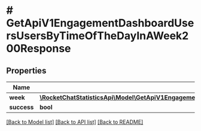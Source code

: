 # # GetApiV1EngagementDashboardUsersUsersByTimeOfTheDayInAWeek200Response

## Properties

Name | Type | Description | Notes
------------ | ------------- | ------------- | -------------
**week** | [**\RocketChatStatisticsApi\Model\GetApiV1EngagementDashboardUsersUsersByTimeOfTheDayInAWeek200ResponseWeekInner[]**](GetApiV1EngagementDashboardUsersUsersByTimeOfTheDayInAWeek200ResponseWeekInner.md) |  | [optional]
**success** | **bool** |  | [optional]

[[Back to Model list]](../../README.md#models) [[Back to API list]](../../README.md#endpoints) [[Back to README]](../../README.md)

